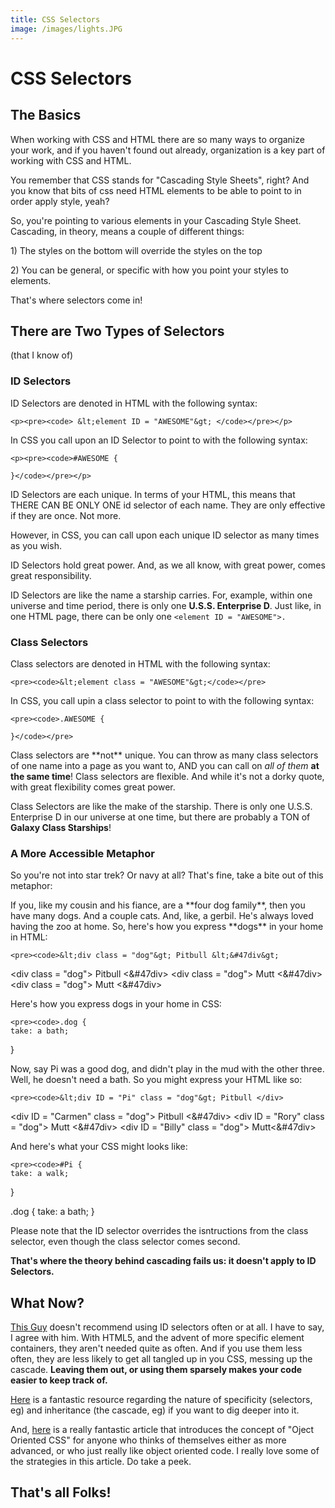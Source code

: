 ```yaml
---
title: CSS Selectors
image: /images/lights.JPG
---
```


<h1>CSS Selectors</h1>

<h2>The Basics</h2>

<p>When working with CSS and HTML there are so many ways to organize your work, and if you haven't found out already, organization is a key part of working with CSS and HTML.</p>

<p>You remember that CSS stands for "Cascading Style Sheets", right? And you know that bits of css need HTML elements to be able to point to in order apply style, yeah?</p>

<p>So, you're pointing to various elements in your Cascading Style Sheet. Cascading, in theory, means a couple of different things:</p>

<p>1) The styles on the bottom will override the styles on the top</p>

<p>2) You can be general, or specific with how you point your styles to elements.</p>

<p>That's where selectors come in!</p>

<h2>There are Two Types of Selectors</h2>

<p>(that I know of)</p>


<h3>ID Selectors</h3>

<p>ID Selectors are denoted in HTML with the following syntax:</p>

 	<p><pre><code> &lt;element ID = "AWESOME"&gt; </code></pre></p>
 
 <p>In CSS you call upon an ID Selector to point to with the following syntax:</p>
 	
 	<p><pre><code>#AWESOME {
 
 	}</code></pre></p>
 
 
<p>ID Selectors are each unique. In terms of your HTML, this means that THERE CAN BE ONLY ONE id selector of each name. They are only effective if they are once. Not more. </p>

<p>However, in CSS, you can call upon each unique ID selector as many times as you wish.</p>

<p>ID Selectors hold great power. And, as we all know, with great power, comes great responsibility.</p>

<p>ID Selectors are like the name a starship carries. For, example, within one universe and time period, there is only one <strong>U.S.S. Enterprise D</strong>. Just like, in one HTML page, there can be only one <code class = "inline">&lt;element ID = "AWESOME"&gt;.</code></p>

<h3>Class Selectors</h3>

<p>Class selectors are denoted in HTML with the following syntax:</p>

	<pre><code>&lt;element class = "AWESOME"&gt;</code></pre>
	
<p>In CSS, you call upin a class selector to point to with the following syntax:</p>

	<pre><code>.AWESOME {
	
	}</code></pre>

<p>Class selectors are **not** unique. You can throw as many class selectors of one name into a page as you want to, AND you can call on <em>all of them</em> <strong>at the same time</strong>! Class selectors are flexible. And while it's not a dorky quote, with great flexibility comes great power.</p>

<p>Class Selectors are like the make of the starship. There is only one U.S.S. Enterprise D in our universe at one time, but there are probably a TON of <strong>Galaxy Class Starships</strong>!</p>

<h3>A More Accessible Metaphor</h3>

<p>So you're not into star trek? Or navy at all? That's fine, take a bite out of this metaphor:</p>

<p>If you, like my cousin and his fiance, are a **four dog family**, then you have many dogs. And a couple cats. And, like, a gerbil. He's always loved having the zoo at home. So, here's how you express **dogs** in your home in HTML:</p>

	<pre><code>&lt;div class = "dog"&gt; Pitbull &lt;&#47div&gt;
&lt;div class = "dog"&gt; Pitbull &lt;&#47div&gt;
&lt;div class = "dog"&gt; Mutt &lt;&#47div&gt;
&lt;div class = "dog"&gt; Mutt &lt;&#47div&gt;</code></pre>
	
<p>Here's how you express dogs in your home in CSS:</p>

	<pre><code>.dog {
	take: a bath;
}</code></pre>
	
<p>Now, say Pi was a good dog, and didn't play in the mud with the other three. Well, he doesn't need a bath. So you might express your HTML like so:</p>

	<pre><code>&lt;div ID = "Pi" class = "dog"&gt; Pitbull </div>
&lt;div ID = "Carmen" class = "dog"&gt; Pitbull &lt;&#47div&gt;
&lt;div ID = "Rory" class = "dog"&gt; Mutt &lt;&#47div&gt;
&lt;div ID = "Billy" class = "dog"&gt; Mutt&lt;&#47div&gt;</code></pre>
	
<p>And here's what your CSS might looks like:</p>

	
	<pre><code>#Pi {
	take: a walk;
}
	
.dog {
	take: a bath;
}</code></pre>
	
	
<p>Please note that the ID selector overrides the isntructions from the class selector, even though the class selector comes second. </p>

<p><strong>That's where the theory behind cascading fails us: it doesn't apply to ID Selectors.</strong></p>

<h2>What Now?</h2>

<p><a href="http://www.impressivewebs.com/difference-class-id-css/">This Guy</a> doesn't recommend using ID selectors often or at all. I have to say, I agree with him. With HTML5, and the advent of more specific element containers, they aren't needed quite as often. And if you use them less often, they are less likely to get all tangled up in you CSS, messing up the cascade. <strong>Leaving them out, or using them sparsely  makes your code easier to keep track of.</strong></p>

<p><a href= "http://www.smashingmagazine.com/2010/04/07/css-specificity-and-inheritance/">Here</a> is a fantastic resource regarding the nature of specificity (selectors, eg) and inheritance (the cascade, eg) if you want to dig deeper into it.</p>

<p>And, <a href = "http://www.smashingmagazine.com/2011/12/12/an-introduction-to-object-oriented-css-oocss-2/">here</a> is a really fantastic article that introduces the concept of "Oject Oriented CSS" for anyone who thinks of themselves either as more advanced, or who just really like object oriented code. I really love some of the strategies in this article. Do take a peek.</p>

<h2>That's all Folks!</h2>



